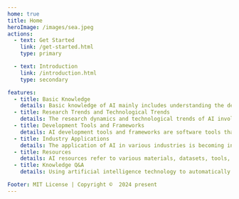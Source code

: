 ```yaml
---
home: true
title: Home
heroImage: /images/sea.jpeg
actions:
  - text: Get Started
    link: /get-started.html
    type: primary

  - text: Introduction
    link: /introduction.html
    type: secondary

features:
  - title: Basic Knowledge
    details: Basic knowledge of AI mainly includes understanding the definition, basic concepts, and related technologies of artificial intelligence.
  - title: Research Trends and Technological Trends
    details: The research dynamics and technological trends of AI involve the latest innovations and developments in both academia and industry.
  - title: Development Tools and Frameworks
    details: AI development tools and frameworks are software tools that help developers implement, train, and deploy AI models.
  - title: Industry Applications
    details: The application of AI in various industries is becoming increasingly widespread.
  - title: Resources
    details: AI resources refer to various materials, datasets, tools, and platforms related to artificial intelligence research and development.
  - title: Knowledge Q&A
    details: Using artificial intelligence technology to automatically extract relevant information from structured or unstructured knowledge bases and answer user questions in natural language!

Footer: MIT License | Copyright ©  2024 present
---
```


